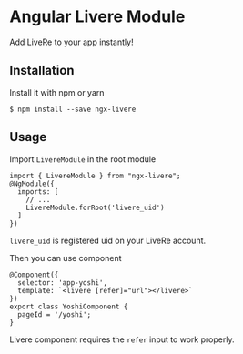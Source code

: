 # Angular Livere Module

Add LiveRe to your app instantly!

## Installation

Install it with npm or yarn

`$ npm install --save ngx-livere`

## Usage

Import `LivereModule` in the root module

```
import { LivereModule } from "ngx-livere";
@NgModule({
  imports: [
    // ...
    LivereModule.forRoot('livere_uid')
  ]
})
```
`livere_uid` is registered uid on your LiveRe account.

Then you can use component

```
@Component({
  selector: 'app-yoshi',
  template: `<livere [refer]="url"></livere>`
})
export class YoshiComponent {
  pageId = '/yoshi';
}
```

Livere component requires the `refer` input to work properly.